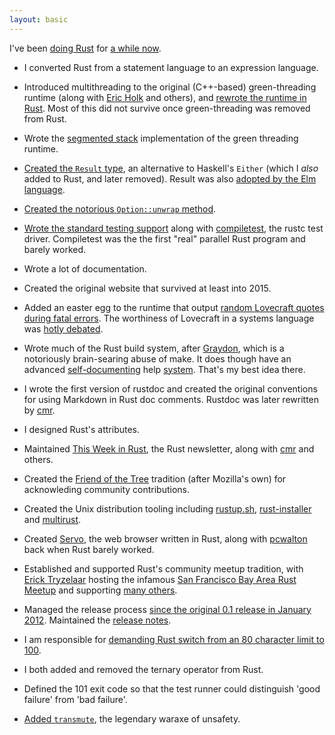 ```yaml
---
layout: basic
---
```


I've been [doing Rust](http://www.rust-lang.org/team.html) for
[a while now](https://github.com/rust-lang/rust/commit/0633c7ae6e54edebde8421cef14267ad1ba1e30c).

* I converted Rust from a statement language to an expression
  language.

* Introduced multithreading to the original (C++-based)
  green-threading runtime (along with [Eric
  Holk](http://github.com/eholk) and others), and [rewrote the runtime in
  Rust](https://mail.mozilla.org/pipermail/rust-dev/2013-August/005158.html). Most
  of this did not survive once green-threading was removed from Rust.

* Wrote the [segmented
  stack](https://mail.mozilla.org/pipermail/rust-dev/2013-November/006314.html)
  implementation of the green threading runtime.

* [Created the `Result`
  type](https://github.com/rust-lang/rust/commit/c1092fb6d88efe51e42df3aae2a321cc669e12a0),
  an alternative to Haskell's `Either` (which I *also* added to Rust,
  and later removed). Result was also [adopted by the Elm
  language](https://github.com/rust-lang/rust/commit/c1092fb6d88efe51e42df3aae2a321cc669e12a0).

* [Created the notorious `Option::unwrap` method](https://github.com/rust-lang/rust/commit/910a32c7c777296be0992bf0d6f2d66261c407d6).

* [Wrote the standard testing
  support](https://github.com/rust-lang/rust/commit/09982784c6ad1c78f9480c3c2c0c3a2b2bf7f969)
  along with
  [compiletest](https://github.com/rust-lang/rust/commit/2573fe7026eb696841acbba8f3d1c09e2224acf0),
  the rustc test driver. Compiletest was the the first "real" parallel Rust program
  and barely worked.

* Wrote a lot of documentation.

* Created the original website that survived at least into 2015.

* Added an easter egg to the runtime that output [random Lovecraft
  quotes during fatal
  errors](https://github.com/brson/rust/blob/71a71ce4f948dd5ae792db4a88c9cc2fae94dfb0/src/libstd/rt/util.rs#L124).
  The worthiness of Lovecraft in a systems language was [hotly
  debated](https://news.ycombinator.com/item?id=8869572).

* Wrote much of the Rust build system, after
  [Graydon](http://github.com/graydon), which is a notoriously
  brain-searing abuse of make. It does though have an advanced
  [self-documenting](https://github.com/rust-lang/rust/blob/e4e93196e16030ebf7a20c473849534235d676f8/mk/main.mk#L592)
  help
  [system](https://github.com/rust-lang/rust/blob/e4e93196e16030ebf7a20c473849534235d676f8/Makefile.in#L11).
  That's my best idea there.

* I wrote the first version of rustdoc and created the original
  conventions for using Markdown in Rust doc comments. Rustdoc was
  later rewritten by [cmr](http://github.com/cmr/).

* I designed Rust's attributes.

* Maintained [This Week in Rust](http://this-week-in-rust.org), the
  Rust newsletter, along with [cmr](http://github.com/cmr/) and
  others.

* Created the [Friend of the
  Tree](https://github.com/rust-lang/rust-wiki-backup/blob/master/Doc-friends-of-the-tree.md)
  tradition (after Mozilla's own) for acknowleding community
  contributions.

* Created the Unix distribution tooling including
  [rustup.sh](http://github.com/rust-lang/rustup),
  [rust-installer](http://github.com/rust-lang/rust-installer) and
  [multirust](http://github.com/brson/multirust).

* Created
  [Servo](https://github.com/servo/servo/graphs/contributors), the web
  browser written in Rust, along with
  [pcwalton](http://github.com/pcwalton) back when Rust barely worked.

* Established and supported Rust's community meetup tradition, with
  [Erick Tryzelaar](http://githtub.com/erickt) hosting the infamous
  [San Francisco Bay Area Rust
  Meetup](http://www.meetup.com/Rust-Bay-Area/) and supporting [many
  others](https://users.rust-lang.org/t/a-list-of-rust-1-0-launch-meetups/1171/16).

* Managed the release process [since the original 0.1
  release in January 2012](https://mail.mozilla.org/pipermail/rust-dev/2012-January/001256.html).
  Maintained the [release notes](https://github.com/brson/rust/blob/relnotes/RELEASES.md).

* I am responsible for [demanding Rust switch from an 80 character limit to 100](https://github.com/rust-lang/rust/pull/5340).

* I both added and removed the ternary operator from Rust.

* Defined the 101 exit code so that the test runner could distinguish
  'good failure' from 'bad failure'.

* [Added `transmute`](https://github.com/rust-lang/rust/commit/f12adcbf930122ef6d98790b53d80d511dc62406), the legendary waraxe of unsafety.
